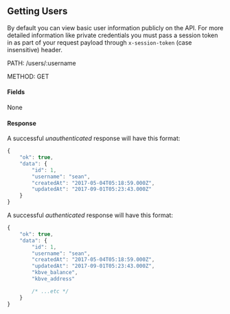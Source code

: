 ## Getting Users

By default you can view basic user information publicly on the API. For more detailed information like private credentials you must pass a session token in as part of your request payload through `x-session-token` (case insensitive) header.

PATH: /users/:username


METHOD: GET

#### Fields

None

#### Response
A successful _unauthenticated_ response will have this format:
```js
{
    "ok": true,
    "data": {
        "id": 1,
        "username": "sean",
        "createdAt": "2017-05-04T05:18:59.000Z",
        "updatedAt": "2017-09-01T05:23:43.000Z"
    }
}
```

A successful _authenticated_ response will have this format:
```js
{
    "ok": true,
    "data": {
        "id": 1,
        "username": "sean",
        "createdAt": "2017-05-04T05:18:59.000Z",
        "updatedAt": "2017-09-01T05:23:43.000Z",
        "kbve_balance",
        "kbve_address"

        /* ...etc */
    }
}
```
